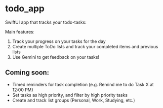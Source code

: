 # todo_app
SwiftUI app that tracks your todo-tasks:

Main features:
1. Track your progress on your tasks for the day
2. Create multiple ToDo lists and track your completed items and previous lists
3. Use Gemini to get feedback on your tasks! 

## Coming soon:
- Timed reminders for task completion (e.g. Remind me to do Task X at 12:00 PM)
- Set tasks as high priority, and filter by high priority tasks
- Create and track list groups (Personal, Work, Studying, etc.)
